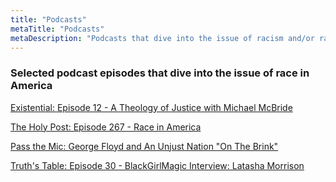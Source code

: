 ```yaml
---
title: "Podcasts"
metaTitle: "Podcasts"
metaDescription: "Podcasts that dive into the issue of racism and/or racial reconciliation in America"
---
```

### Selected podcast episodes that dive into the issue of race in America

[Existential: Episode 12 - A Theology of Justice with Michael McBride](https://podcasts.apple.com/us/podcast/episode-12-a-theology-of-justice-with-michael-mcbride/id1478020806?i=1000462901548)

[The Holy Post: Episode 267 - Race in America](https://philvischer.com/the-phil-vischer-podcast/episode-267-race-in-america/)

[Pass the Mic: George Floyd and An Unjust Nation "On The Brink" ](https://podcasts.apple.com/us/podcast/george-floyd-and-an-unjust-nation-on-the-brink/id1435500798?i=1000476393269)

[Truth's Table: Episode 30 - BlackGirlMagic Interview: Latasha Morrison ](https://podcasts.apple.com/us/podcast/truths-table/id1212429230)